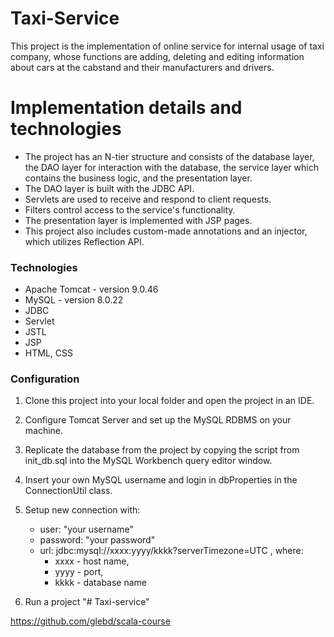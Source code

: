 # Taxi-Service

This project is the implementation of online service for internal usage of taxi company, whose functions are adding, deleting and editing information about cars at the cabstand and their manufacturers and drivers.

<h1>Implementation details and technologies</h1>

* The project has an N-tier structure and consists of the database layer, the DAO layer for interaction with the database, the service layer which contains the business logic, and the presentation layer.
* The DAO layer is built with the JDBC API.
* Servlets are used to receive and respond to client requests.
* Filters control access to the service's functionality.
* The presentation layer is implemented with JSP pages.
* This project also includes custom-made annotations and an injector, which utilizes Reflection API.

<h3>Technologies</h3>

- Apache Tomcat - version 9.0.46
- MySQL - version 8.0.22
- JDBC
- Servlet
- JSTL
- JSP
- HTML, CSS

<h3>Configuration</h3>

1. Clone this project into your local folder and open the project in an IDE.

2. Configure Tomcat Server and set up the MySQL RDBMS on your machine.

3. Replicate the database from the project by copying the script from init_db.sql into the MySQL Workbench query editor window.

4. Insert your own MySQL username and login in dbProperties in the ConnectionUtil class.

5. Setup new connection with:

    * user: "your username"
    * password: "your password"
    * url: jdbc:mysql://xxxx:yyyy/kkkk?serverTimezone=UTC , where:
        * xxxx - host name,
        * yyyy - port,
        * kkkk - database name
6. Run a project
"# Taxi-service" 

https://github.com/glebd/scala-course

